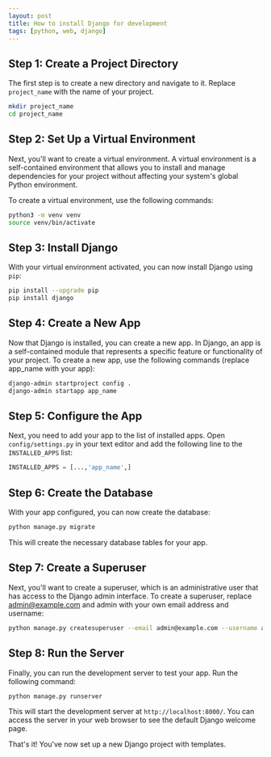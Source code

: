 ```yaml
---
layout: post
title: How to install Django for development
tags: [python, web, django]
---
```

## Step 1: Create a Project Directory

The first step is to create a new directory and navigate to it. Replace `project_name` with the name of your project.

```bash
mkdir project_name
cd project_name
```

## Step 2: Set Up a Virtual Environment

Next, you'll want to create a virtual environment. A virtual environment is a self-contained environment that allows you to install and manage dependencies for your project without affecting your system's global Python environment.

To create a virtual environment, use the following commands:

```bash
python3 -m venv venv
source venv/bin/activate
```

## Step 3: Install Django

With your virtual environment activated, you can now install Django using `pip`:

```bash
pip install --upgrade pip
pip install django
```

## Step 4: Create a New App

Now that Django is installed, you can create a new app. In Django, an app is a self-contained module that represents a specific feature or functionality of your project. To create a new app, use the following commands (replace app_name with your app):

```bash
django-admin startproject config .
django-admin startapp app_name
```

## Step 5: Configure the App

Next, you need to add your app to the list of installed apps. Open `config/settings.py` in your text editor and add the following line to the `INSTALLED_APPS` list:

```python
INSTALLED_APPS = [...,'app_name',]
```

## Step 6: Create the Database

With your app configured, you can now create the database:

```bash
python manage.py migrate
```

This will create the necessary database tables for your app.

## Step 7: Create a Superuser

Next, you'll want to create a superuser, which is an administrative user that has access to the Django admin interface. To create a superuser, replace <admin@example.com> and admin with your own email address and username:

```bash
python manage.py createsuperuser --email admin@example.com --username admin
```

## Step 8: Run the Server

Finally, you can run the development server to test your app. Run the following command:

```bash
python manage.py runserver
```

This will start the development server at `http://localhost:8000/`. You can access the server in your web browser to see the default Django welcome page.

That's it! You've now set up a new Django project with templates.
